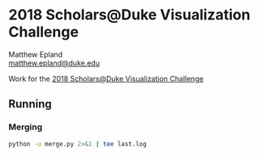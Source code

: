 # 2018 Scholars@Duke Visualization Challenge
Matthew Epland  
matthew.epland@duke.edu  

Work for the [2018 Scholars@Duke Visualization Challenge](https://rc.duke.edu/scholars-vis-challenge-2018)  

## Running
### 

### Merging
```bash
python -u merge.py 2>&1 | tee last.log
```
